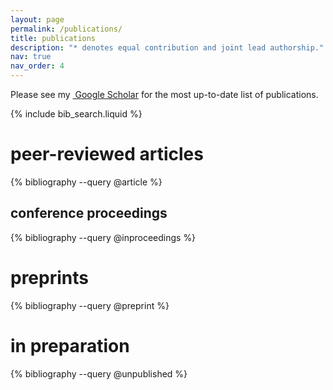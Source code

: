 ```yaml
---
layout: page
permalink: /publications/
title: publications
description: "* denotes equal contribution and joint lead authorship."
nav: true
nav_order: 4
---
```


<!-- _pages/publications.md -->
<p>Please see my 
<a href="https://scholar.google.com/citations?user={{ site.scholar_userid }}" target="_blank" rel="noopener noreferrer"><i class="ai ai-google-scholar"></i>&nbsp;Google Scholar</a> for the most up-to-date list of publications.
</p>

<!-- Bibsearch Feature -->

{% include bib_search.liquid %}

<div class="publications">
    
<h1>peer-reviewed articles</h1>
{% bibliography --query @article %}

<h2>conference proceedings</h2>
{% bibliography --query @inproceedings %}

<h1>preprints</h1>
{% bibliography --query @preprint %}

<h1>in preparation</h1>
{% bibliography --query @unpublished %}

</div>
